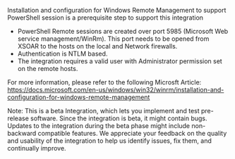 Installation and configuration for Windows Remote Management to support PowerShell session is a prerequisite step to support this integration
- PowerShell Remote sessions are created over port 5985 (Microsoft Web service management/WinRm). This port needs to be opened from XSOAR to the hosts on the local and Network firewalls.
- Authentication is NTLM based.
- The integration requires a valid user with Administrator permission set on the remote hosts.

For more information, please refer to the following Microsft Article: https://docs.microsoft.com/en-us/windows/win32/winrm/installation-and-configuration-for-windows-remote-management

Note: This is a beta Integration, which lets you implement and test pre-release software. Since the integration is beta, it might contain bugs. Updates to the integration during the beta phase might include non-backward compatible features. We appreciate your feedback on the quality and usability of the integration to help us identify issues, fix them, and continually improve.
